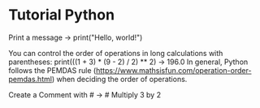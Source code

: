 # Tutorial Python

Print a message -> print("Hello, world!")

You can control the order of operations in long calculations with parentheses: print(((1 + 3) * (9 - 2) / 2) ** 2) -> 196.0
In general, Python follows the PEMDAS rule (https://www.mathsisfun.com/operation-order-pemdas.html) when deciding the order of operations.

Create a Comment with # -> # Multiply 3 by 2
